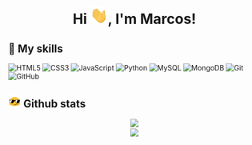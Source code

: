 # <p align="center">Hi <img src="gifs/hi.gif" width="35px">, I'm Marcos!</p>

## 💽 My skills
![HTML5](https://img.shields.io/badge/html5%20-%23E34F26.svg?&style=for-the-badge&logo=html5&logoColor=white)
![CSS3](https://img.shields.io/badge/css3%20-%231572B6.svg?&style=for-the-badge&logo=css3&logoColor=white)
![JavaScript](https://img.shields.io/badge/javascript%20-%23323330.svg?&style=for-the-badge&logo=javascript&logoColor=%23F7DF1E)
![Python](https://img.shields.io/badge/python-%230095D5.svg?&style=for-the-badge&logo=python&logoColor=white)
![MySQL](https://img.shields.io/badge/mysql-%2300f.svg?&style=for-the-badge&logo=mysql&logoColor=white)
![MongoDB](https://img.shields.io/badge/MongoDB-%234ea94b.svg?&style=for-the-badge&logo=mongodb&logoColor=white)
![Git](https://img.shields.io/badge/git%20-%23F05033.svg?&style=for-the-badge&logo=git&logoColor=white)
![GitHub](https://img.shields.io/badge/github%20-%23121011.svg?&style=for-the-badge&logo=github&logoColor=white)

## <img src="gifs/haha.gif" width="25px"> Github stats
<p align="center">
    <img
       width="500"
      src="https://github-readme-stats.vercel.app/api?username=marcos-inja&count_private=true&show_icons=true&custom_title=Github%20Status&theme=algolia&layout=compact"
    />
    <br>
    <img width="500" src="https://github-readme-stats.vercel.app/api/top-langs/?username=marcos-inja&theme=algolia&layout=compact&custom_title=Most%20Used"/>
</p>

<!---
marcos-inja/marcos-inja is a ✨ special ✨ repository because its `README.md` (this file) appears on your GitHub profile.
You can click the Preview link to take a look at your changes.
--->
